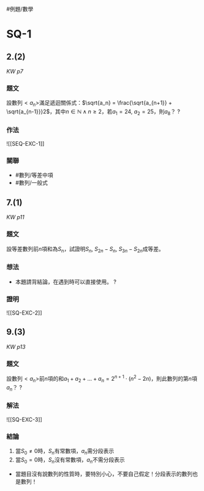 #例題/數學 
# SQ-1

## 2.(2)
*KW p7*
### 題文
設數列$<a_n>$滿足遞迴關係式：$\sqrt{a_n} = \frac{\sqrt{a_{n+1}} + \sqrt{a_{n-1}}}2$，其中$n \in \mathbb N \land n\ge 2$，若$a_1 = 24,\ a_2 = 25$，則$a_8$？
?
### 作法
![[SEQ-EXC-1]]
### 關聯
- #數列/等差中項
- #數列/一般式

## 7.(1)
*KW p11*
### 題文
設等差數列前$n$項和為$S_n$，試證明$S_n,\ S_{2n} - S_n,\ S_{3n} - S_{2n}$成等差。
### 想法
- 本題請背結論，在遇到時可以直接使用。
?
### 證明
![[SQ-EXC-2]]

## 9.(3)
*KW p13*
### 題文
設數列$<a_n>$前$n$項的和$a_1+ a_2 + ... + a_n = 2^{n+1}\cdot (n^2-2n)$，則此數列的第$n$項$a_n$？
?
### 解法
![[SQ-EXC-3]]

### 結論
1. 當$S_0 \not = 0$時，$S_n$有常數項，$a_n$需分段表示
2. 當$S_0 = 0$時，$S_n$沒有常數項，$a_n$不需分段表示
- 當題目沒有說數列的性質時，要特別小心，不要自己假定！分段表示的數列也是數列！